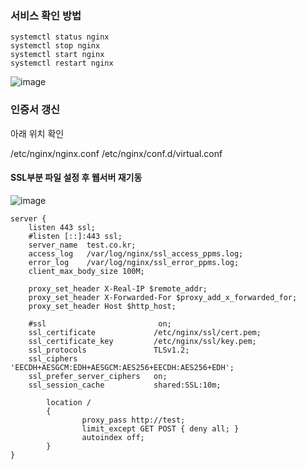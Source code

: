 ### 서비스 확인 방법

```
systemctl status nginx
systemctl stop nginx
systemctl start nginx
systemctl restart nginx
```
![image](https://user-images.githubusercontent.com/38831314/136320865-fbae8b13-fcf4-41db-a431-0749e0739c79.png)


### 인증서 갱신

아래 위치 확인

/etc/nginx/nginx.conf
/etc/nginx/conf.d/virtual.conf

#### SSL부분 파일 설정 후 웹서버 재기동

![image](https://user-images.githubusercontent.com/38831314/138377399-19e5073d-5046-4b7a-acfd-daf668e2c75d.png)

```
server {
    listen 443 ssl;
    #listen [::]:443 ssl;
    server_name  test.co.kr;
    access_log   /var/log/nginx/ssl_access_ppms.log;
    error_log    /var/log/nginx/ssl_error_ppms.log;
    client_max_body_size 100M;

    proxy_set_header X-Real-IP $remote_addr;
    proxy_set_header X-Forwarded-For $proxy_add_x_forwarded_for;
    proxy_set_header Host $http_host;

    #ssl                         on;
    ssl_certificate             /etc/nginx/ssl/cert.pem;
    ssl_certificate_key         /etc/nginx/ssl/key.pem;
    ssl_protocols               TLSv1.2;
    ssl_ciphers                 'EECDH+AESGCM:EDH+AESGCM:AES256+EECDH:AES256+EDH';
    ssl_prefer_server_ciphers   on;
    ssl_session_cache           shared:SSL:10m;

        location /
        {
                proxy_pass http://test;
                limit_except GET POST { deny all; }
                autoindex off;
        }
}
```
